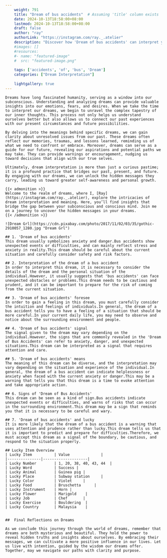 ```yaml
---
    weight: 791
    title: "Dream of bus accidents"  # Assuming 'title' column exists
    date: 2024-10-13T18:58:00+08:00
    lastmod: 2024-10-13T18:58:00+08:00
    draft: false
    author: "ray"
    authorLink: "https://instagram.com/ray._.atelier"
    description: "Discover how 'Dream of bus accidents' can interpret your future and uncover its significant meanings in your life."
    #images: []
    #resources:
    #- name: "featured-image"
    #  src: "featured-image.png"
    
    tags: ['accidents', 'of', 'bus', 'Dream']
    categories: ["Dream Interpretation"]
    
    lightgallery: true
---
```

    
    Dreams have long fascinated humanity, serving as a window into our subconscious. Understanding and analyzing dreams can provide valuable insights into our emotions, fears, and desires. When we take the time to interpret our dreams, we begin to unravel the complex tapestry of our inner thoughts. This process not only helps us understand ourselves better but also allows us to connect our past experiences with our present circumstances and future possibilities.
    
    By delving into the meanings behind specific dreams, we can gain clarity about unresolved issues from our past. These dreams often reflect our memories, traumas, and lessons learned, reminding us of what we need to confront or embrace. Moreover, dreams can serve as a guide for our future, revealing our aspirations and potential paths we may take. They can provide warnings or encouragement, nudging us toward decisions that align with our true selves.
    
    Ultimately, dream interpretation is more than just a curious pastime; it is a profound practice that bridges our past, present, and future. By engaging with our dreams, we can unlock the hidden messages they carry, leading us toward greater self-awareness and personal growth.
    
    {{< admonition >}}
    Welcome to the realm of dreams, where I, [Ray](https://instagram.com/ray._.atelier), explore the intricacies of dream interpretation and meaning. Here, you’ll find insights that bridge the gap between your subconscious and conscious mind. Join me on a journey to uncover the hidden messages in your dreams.
    {{< /admonition >}}
    
    ![Dream Grl](https://cdn.pixabay.com/photo/2017/11/02/03/35/gothic-2910057_1280.jpg "Dream Grl")
    
    ## 1. 'Dream of bus accidents'
    This dream usually symbolizes anxiety and danger.Bus accidents show unexpected events or difficulties, and can mainly reflect stress and anxiety in reality.This dream should be careful about the current situation and carefully consider safety and risk factors.
    
    ## 2. Interpretation of the dream of a bus accident
    In order to interpret this dream, it is necessary to consider the details of the dream and the personal situation of the individual.However, it usually suggests that 'bus accidents' can face unexpected obstacles or problems.This dream needs to be cautious and prudent, and it can be important to prepare for the risk of coming from the current situation.
    
    ## 3. 'Dream of bus accidents' foresee
    In order to gain a feeling in this dream, you must carefully consider the intuition and feelings of individuals.In general, the dream of a bus accident tells you to have a feeling of a situation that should be more careful.In your current daily life, you may need to observe and notice about the surrounding environment and people.
    
    ## 4. 'Dream of bus accidents' signal
    The signal given to the dream may vary depending on the individual.However, the signs that are commonly revealed in the 'Dream of Bus Accidents' can refer to anxiety, danger, and unexpected situations.This dream can be interpreted as a signal that requires attention and care.
    
    ## 5. 'Dream of bus accidents' means
    The meaning of this dream can be diverse, and the interpretation may vary depending on the situation and experience of the individual.In general, the dream of a bus accident can indicate helplessness or anxiety when faced with the current anxiety or danger.This may be a warning that tells you that this dream is a time to evoke attention and take appropriate action.
    
    ## 6. Signs of 'Dream of Bus Accidents'
    This dream can be seen as a kind of sign.Bus accidents indicate unexpected events or difficulties, and warns of risks that can occur in the surrounding environment.This dream may be a sign that reminds you that it is necessary to be careful and wary.
    
    ## 7. 'Dream of bus accidents' and lucky
    It is more likely that the dream of a bus accident is a warning that uses attention and prudence rather than lucky.This dream tells us that it is important to predict and prepare for difficulties.Therefore, we must accept this dream as a signal of the boundary, be cautious, and respond to the situation properly.
    
    ## Lucky Item Overview
    | Lucky Item          | Value              |
    |---------------|--------------------|
    | Lucky Number        | 1, 20, 38, 40, 43, 44  |
    | Lucky Word          | Success |
    | Lucky Animal        | Guinea pig |
    | Lucky Place         | Subway station     |
    | Lucky Color         | Violet     |
    | Lucky Food          | Bruschetta      |
    | Lucky Instrument    | Horn |
    | Lucky Flower        | Marigold    |
    | Lucky Job           | Chef       |
    | Lucky Exercise      | Bouldering  |
    | Lucky Country       | Malaysia    |
    
    
    ##  Final Reflections on Dreams
    
    As we conclude this journey through the world of dreams, remember that dreams are both mysterious and beautiful. They hold the power to reveal hidden truths and insights about ourselves. By embracing their messages, we can cultivate a more positive influence in our lives. Let us live with intention, guided by the wisdom our dreams offer. Together, may we navigate our paths with clarity and purpose.
    